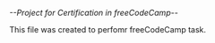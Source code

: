 *--Project for Certification in freeCodeCamp--*

This file was created to perfomr freeCodeCamp task.
